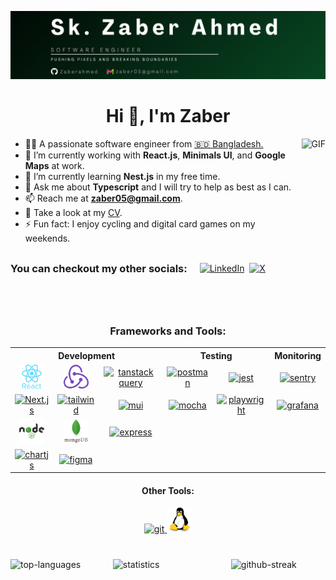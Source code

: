 
![Custom cover photo](https://github.com/Zaberahmed/Zaberahmed/blob/main/github-cover.png?raw=true)


<h1 align="center">Hi 👋, I'm Zaber</h1>


<img align="right" height="270px" alt="GIF" src="https://i.pinimg.com/originals/e4/26/70/e426702edf874b181aced1e2fa5c6cde.gif" />


- 👨‍💻 A passionate software engineer from <a href="https://en.wikipedia.org/wiki/Bangladesh">🇧🇩 Bangladesh.</a>
- 💼 I’m currently working with **React.js**, **Minimals UI**, and **Google Maps** at work.
- 🌱 I’m currently learning **Nest.js** in my free time.
- 💬 Ask me about **Typescript** and I will try to help as best as I can.
- 📫 Reach me at **zaber05@gmail.com**.
- 📄 Take a look at my [CV](https://flowcv.com/resume/j5q82loask).
- ⚡ Fun fact: I enjoy cycling and digital card games on my weekends.



<div style="display: flex; justify-content: flex-start; align-items: center; gap: 20px; margin-top: 30px; margin-bottom: 80px">
  <h3 style="margin: 0;">You can checkout my other socials:</h3> 
  <div style="display: flex; align-items: center; gap: 2px">
    <a href="https://www.linkedin.com/in/sk-zaber-ahmed/"><img src="https://img.shields.io/badge/linkedin-%230077B5.svg?&style=for-the-badge&logo=linkedin&logoColor=white" alt="LinkedIn" /></a>&nbsp;
    <a href="https://x.com/SkZaberAhmed"><img src="https://img.shields.io/badge/Twitter-%231877F2.svg?&style=for-the-badge&logo=X&logoColor=white&color=black" alt="X" /></a>&nbsp;
  </div>
</div>




<h3 align="center">Frameworks and Tools:</h3>

<table align="center">
  <tr>
    <th colspan="3" align="center">Development</th>
    <th colspan="2" align="center">Testing</th>
    <th colspan="1" align="center">Monitoring</th>
  </tr>
  <!-- 1st row -->
  <tr>
    <td align="center">
      <a href="https://reactjs.org/">
        <img src="https://raw.githubusercontent.com/devicons/devicon/master/icons/react/react-original-wordmark.svg" alt="react" width="40" height="40"/>
      </a>
    </td>
    <td align="center">
      <a href="https://redux.js.org/">
        <img src="https://raw.githubusercontent.com/devicons/devicon/master/icons/redux/redux-original.svg" alt="redux" width="40" height="40"/>
      </a>
    </td>
    <td align="center">
      <a href="https://tanstack.com/query/latest/">
        <img src="https://tanstack.com/_build/assets/logo-color-100w-lPbOTx1K.png" alt="tanstack query" width="40" height="40"/>
      </a>
    </td>
    <td align="center">
      <a href="https://postman.com/">
        <img src="https://www.vectorlogo.zone/logos/getpostman/getpostman-icon.svg" alt="postman" width="40" height="40"/>
      </a>
    </td>
    <td align="center">
      <a href="https://jestjs.io/" target="_blank" rel="noreferrer">
        <img src="https://www.vectorlogo.zone/logos/jestjsio/jestjsio-icon.svg" alt="jest" width="40" height="40"/>
      </a>
    </td>
    <td align="center">
      <a href="https://sentry.io/" target="_blank" rel="noreferrer">
        <img src="https://www.vectorlogo.zone/logos/sentryio/sentryio-icon.svg" alt="sentry" width="40" height="40"/>
      </a>
    </td>
  </tr>
  <!-- 2nd row -->
  <tr>
    <td align="center">
      <a href="https://nextjs.org/">
        <img src="https://github.com/marwin1991/profile-technology-icons/assets/136815194/5f8c622c-c217-4649-b0a9-7e0ee24bd704" alt="Next.js" width="40" height="40"/>
      </a>
    </td>
    <td align="center">
      <a href="https://tailwindcss.com/">
        <img src="https://www.vectorlogo.zone/logos/tailwindcss/tailwindcss-icon.svg" alt="tailwind" width="40" height="40"/>
      </a>
    </td>
    <td align="center">
      <a href="https://mui.com/material-ui/">
        <img src="https://cdn.worldvectorlogo.com/logos/material-ui.svg" alt="mui" width="40" height="40"/>
      </a>
    </td>
    <td align="center">
      <a href="https://mochajs.org/" target="_blank" rel="noreferrer">
        <img src="https://www.vectorlogo.zone/logos/mochajs/mochajs-icon.svg" alt="mocha" width="40" height="40"/>
      </a>
    </td>
    <td align="center">
      <a href="https://playwright.dev/">
        <img src="https://playwright.dev/img/playwright-logo.svg" alt="playwright" width="40" height="40"/>
      </a>
    </td>
    <td align="center">
      <a href="https://grafana.com/">
        <img src="https://www.vectorlogo.zone/logos/grafana/grafana-icon.svg" alt="grafana" width="40" height="40"/>
      </a>
    </td>
  </tr>
  <!-- 3rd row -->
  <tr>
    <td align="center">
      <a href="https://nodejs.org/" target="_blank" rel="noreferrer">
        <img src="https://raw.githubusercontent.com/devicons/devicon/master/icons/nodejs/nodejs-original-wordmark.svg" alt="nodejs" width="40" height="40"/>
      </a>
    </td>
    <td align="center">
      <a href="https://www.mongodb.com/" target="_blank" rel="noreferrer">
        <img src="https://raw.githubusercontent.com/devicons/devicon/master/icons/mongodb/mongodb-original-wordmark.svg" alt="mongodb" width="40" height="40"/>
      </a>
    </td>
    <td align="center">
      <a href="https://expressjs.com/" target="_blank" rel="noreferrer">
        <img src="https://user-images.githubusercontent.com/25181517/183859966-a3462d8d-1bc7-4880-b353-e2cbed900ed6.png" alt="express" width="40" height="40"/>
      </a>
    </td>
    <td colspan="3"></td>
  </tr>
  <!-- 4th row -->
  <tr>
    <td align="center">
      <a href="https://www.chartjs.org" target="_blank" rel="noreferrer">
        <img src="https://www.chartjs.org/media/logo-title.svg" alt="chartjs" width="40" height="40"/>
      </a>
    </td>
    <td align="center">
      <a href="https://www.figma.com/">
        <img src="https://www.vectorlogo.zone/logos/figma/figma-icon.svg" alt="figma" width="40" height="40"/>
      </a>
    </td>
    <td colspan="4"></td>
  </tr>
</table>


<h4 align="center">Other Tools:</h4>

<p align="center">
  <a href="https://git-scm.com/">
    <img src="https://www.vectorlogo.zone/logos/git-scm/git-scm-icon.svg" alt="git" width="40" height="40"/>
  </a>
  <a href="https://www.linux.org/" target="_blank" rel="noreferrer">
    <img src="https://raw.githubusercontent.com/devicons/devicon/master/icons/linux/linux-original.svg" alt="linux" width="40" height="40"/>
  </a>
</p>



<div style="display: flex; justify-content: space-between; margin-top: 40px;">
  <!-- Top Languages Card -->
  <img src="https://github-readme-stats.vercel.app/api/top-langs?username=zaberahmed&show_icons=true&locale=en&layout=compact" alt="top-languages" style="width: 30%;"/>

  <!-- Regular Stats Card -->
  <img src="https://github-readme-stats.vercel.app/api?username=zaberahmed&show_icons=true&locale=en" alt="statistics" style="width: 35%;"/>

  <!-- GitHub Streak Stats Card -->
  <img src="https://github-readme-streak-stats.herokuapp.com/?user=zaberahmed" alt="github-streak" style="width: 30%;"/>
</div>



<!---
Zaberahmed/Zaberahmed is a ✨ special ✨ repository because its `README.md` (this file) appears on your GitHub profile.
You can click the Preview link to take a look at your changes.
--->

